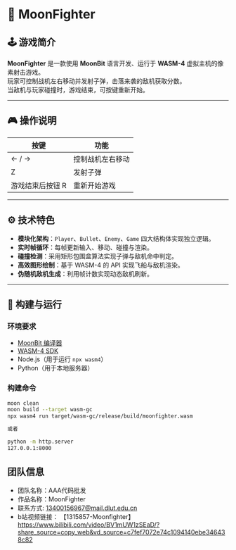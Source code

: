 # 🌙 MoonFighter

## 🕹️ 游戏简介
**MoonFighter** 是一款使用 **MoonBit** 语言开发、运行于 **WASM-4** 虚拟主机的像素射击游戏。  
玩家可控制战机左右移动并发射子弹，击落来袭的敌机获取分数。  
当敌机与玩家碰撞时，游戏结束，可按键重新开始。

---

## 🎮 操作说明
| 按键 | 功能 |
|------|------|
| ← / → | 控制战机左右移动 |
|     Z      | 发射子弹 |
| 游戏结束后按钮 R | 重新开始游戏 |

---

## ⚙️ 技术特色
- **模块化架构**：`Player`、`Bullet`、`Enemy`、`Game` 四大结构体实现独立逻辑。  
- **实时帧循环**：每帧更新输入、移动、碰撞与渲染。  
- **碰撞检测**：采用矩形包围盒算法实现子弹与敌机命中判定。  
- **高效图形绘制**：基于 WASM-4 的 API 实现飞船与敌机渲染。  
- **伪随机敌机生成**：利用帧计数实现动态敌机刷新。

---

## 🧩 构建与运行

### 环境要求
- [MoonBit 编译器](https://moonbitlang.com/)
- [WASM-4 SDK](https://wasm4.org/)
- Node.js（用于运行 `npx wasm4`）
- Python（用于本地服务器）

### 构建命令
```bash
moon clean
moon build --target wasm-gc
npx wasm4 run target/wasm-gc/release/build/moonfighter.wasm

或者

python -m http.server
127.0.0.1:8000
```

## 团队信息
- 团队名称：AAA代码批发
- 作品名称：MoonFighter
- 联系方式: 13400156967@mail.dlut.edu.cn
- b站视频链接： 【1315857-Moonfighter】 https://www.bilibili.com/video/BV1mUW1zSEaD/?share_source=copy_web&vd_source=c7fef7072e74c1094140ebe346438c82


